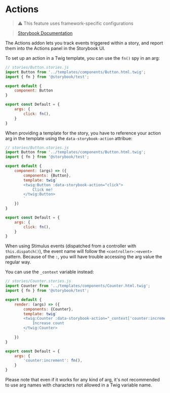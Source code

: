 # Actions

> ⚠️ This feature uses framework-specific configurations

> [Storybook Documentation](https://storybook.js.org/docs/essentials/actions)

The Actions addon lets you track events triggered within a story, and report them into the Actions panel in the Storybook UI.

To set up an action in a Twig template, you can use the `fn()` spy in an arg:

```js
// stories/Button.stories.js
import Button from '../templates/components/Button.html.twig';
import { fn } from '@storybook/test';

export default {
    component: Button
}

export const Default = {
    args: {
        click: fn(),
    }
}
```

When providing a template for the story, you have to reference your action arg in the template using the `data-storybook-action` attribue:

```js
// stories/Button.stories.js
import Button from '../templates/components/Button.html.twig';
import { fn } from '@storybook/test';

export default {
    component: (args) => ({
        components: {Button},
        template: twig`
        <twig:Button :data-storybook-action="click">
            Click me!
        </twig:Button>
        `
    })
}

export const Default = {
    args: {
        click: fn(),
    }
}
```

When using Stimulus events (dispatched from a controller with `this.dispatch()`), the event name will follow the `<controller>:<event>` pattern. Because of the `:`, you will have trouble accessing the arg value the regular way.

You can use the `_context` variable instead:

```js
// stories/Counter.stories.js
import Counter from '../templates/components/Counter.html.twig';
import { fn } from '@storybook/test';

export default {
    render: (args) => ({
        components: {Counter},
        template: twig`
        <twig:Counter :data-storybook-action="_context['counter:increment']">
            Increase count
        </twig:Counter>
        `
    })
}

export const Default = {
    args: {
        'counter:increment': fn(),
    }
}
```

Please note that even if it works for any kind of arg, it's not recommended to use arg names with characters not allowed in a Twig variable name.
